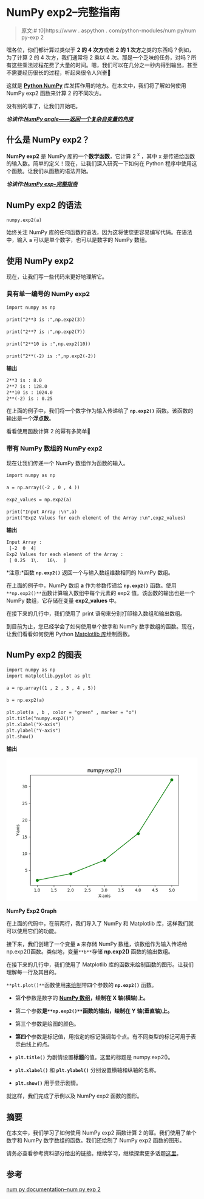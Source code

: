 # NumPy exp2–完整指南

> 原文:# t0]https://www . aspython . com/python-modules/num py/num py-exp 2

嘿各位，你们都计算过类似于 **2 的 4 次方**或者 **2 的 1 次方**之类的东西吗？例如，为了计算 2 的 4 次方，我们通常将 2 乘以 4 次。那是一个乏味的任务，对吗？所有这些乘法过程花费了大量的时间。嗯，我们可以在几分之一秒内得到输出，甚至不需要经历很长的过程，听起来很令人兴奋🙂

这就是 [**Python NumPy**](https://www.askpython.com/python-modules/numpy/python-numpy-module) 库发挥作用的地方。在本文中，我们将了解如何使用 NumPy exp2 函数来计算 2 的不同次方。

没有别的事了，让我们开始吧。

***也读作:[NumPy angle——返回一个复杂自变量的角度](https://www.askpython.com/python-modules/numpy/numpy-angle)***

## 什么是 NumPy exp2？

**NumPy exp2** 是 NumPy 库的一个**数学函数**，它计算 2 <sup>x</sup> ，其中 x 是传递给函数的输入数。简单的定义！现在，让我们深入研究一下如何在 Python 程序中使用这个函数。让我们从函数的语法开始。

***也读作:[NumPy exp-完整指南](https://www.askpython.com/python-modules/numpy/numpy-exp)***

## NumPy exp2 的语法

```
numpy.exp2(a)

```

始终关注 NumPy 库的任何函数的语法，因为这将使您更容易编写代码。在语法中，输入 **`a`** 可以是单个数字，也可以是数字的 NumPy 数组。

## 使用 NumPy exp2

现在，让我们写一些代码来更好地理解它。

### 具有单一编号的 NumPy exp2

```
import numpy as np

print("2**3 is :",np.exp2(3))

print("2**7 is :",np.exp2(7))

print("2**10 is :",np.exp2(10))

print("2**(-2) is :",np.exp2(-2))

```

**输出**

```
2**3 is : 8.0
2**7 is : 128.0
2**10 is : 1024.0
2**(-2) is : 0.25

```

在上面的例子中，我们将一个数字作为输入传递给了 **`np.exp2()`** 函数。该函数的输出是一个**浮点数**。

看看使用函数计算 2 的幂有多简单🙂

### 带有 NumPy 数组的 NumPy exp2

现在让我们传递一个 NumPy 数组作为函数的输入。

```
import numpy as np

a = np.array((-2 , 0 , 4 ))

exp2_values = np.exp2(a)

print("Input Array :\n",a)
print("Exp2 Values for each element of the Array :\n",exp2_values)

```

**输出**

```
Input Array :
 [-2  0  4]
Exp2 Values for each element of the Array :
 [ 0.25  1\.   16\.  ]

```

*注意:*函数 **`np.exp2()`** 返回一个与输入数组维数相同的 NumPy 数组。

在上面的例子中，NumPy 数组 **a** 作为参数传递给 **`np.exp2()`** 函数。使用`**np.exp2()**`函数计算输入数组中每个元素的 exp2 值。该函数的输出也是一个 NumPy 数组，它存储在变量 **exp2_values** 中。

在接下来的几行中，我们使用了 print 语句来分别打印输入数组和输出数组。

到目前为止，您已经学会了如何使用单个数字和 NumPy 数字数组的函数。现在，让我们看看如何使用 Python [Matplotlib 库](https://matplotlib.org/)绘制函数。

## NumPy exp2 的图表

```
import numpy as np
import matplotlib.pyplot as plt

a = np.array((1 , 2 , 3 , 4 , 5))

b = np.exp2(a)

plt.plot(a , b , color = "green" , marker = "o")
plt.title("numpy.exp2()")
plt.xlabel("X-axis")
plt.ylabel("Y-axis")
plt.show()

```

**输出**

![NumPy Exp2 Graph](img/2b45b0ec9dd57f98831dbb7573f29f64.png)

**NumPy Exp2 Graph**

在上面的代码中，在前两行，我们导入了 NumPy 和 Matplotlib 库，这样我们就可以使用它们的功能。

接下来，我们创建了一个变量 **`a`** 来存储 NumPy 数组，该数组作为输入传递给 np.exp2()函数。类似地，变量`**b**`存储 **np.exp2()** 函数的输出数组。

在接下来的几行中，我们使用了 Matplotlib 库的函数来绘制函数的图形。让我们理解每一行及其目的。

`**plt.plot()**`函数使用[来绘制](https://www.askpython.com/python/examples/plot-mathematical-functions)带四个参数的 **`np.exp2()`** 函数。

*   第**个**参数是数字的 **[NumPy 数组](https://www.askpython.com/python-modules/numpy/python-numpy-arrays)，绘制在 X 轴(横轴)上。**
*   第二个参数**是`**np.exp2()**`函数的输出，绘制在 Y 轴(垂直轴)上。**
*   第三个参数是绘图的颜色。
*   **第四个**参数是标记值，用指定的标记强调每个点。有不同类型的标记可用于表示曲线上的点。

*   **`plt.title()`** 为剧情设置**标题**的值。这里的标题是 numpy.exp2()。
*   **`plt.xlabel()`** 和 **`plt.ylabel()`** 分别设置横轴和纵轴的名称。
*   **`plt.show()`** 用于显示剧情。

就这样，我们完成了示例以及 NumPy exp2 函数的图形。

## 摘要

在本文中，我们学习了如何使用 NumPy exp2 函数计算 2 的幂。我们使用了单个数字和 NumPy 数字数组的函数。我们还绘制了 NumPy exp2 函数的图形。

请务必查看参考资料部分给出的链接。继续学习，继续探索更多话题[这里](https://www.askpython.com/)。

## 参考

[num py documentation–num py exp 2](https://numpy.org/doc/stable/reference/generated/numpy.exp2.html)